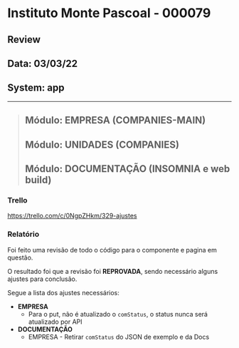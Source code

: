 # Instituto Monte Pascoal - 000079

## **Review**
## Data: 03/03/22 
## System: app

***

> ## Módulo: EMPRESA (COMPANIES-MAIN)   
> ## Módulo: UNIDADES (COMPANIES)   
> ## Módulo: DOCUMENTAÇÃO (INSOMNIA e web build)   

### Trello
https://trello.com/c/0NgpZHkm/329-ajustes  

### Relatório  
Foi feito uma revisão de todo o código para o componente e pagina em questão.  

<!-- O resultado foi que o componente foi **APROVADO** e o mesmo será movido para "Revisão Aprovada* e entrará em produção no proximo deploy.   -->

O resultado foi que a revisão foi **REPROVADA**, sendo necessário alguns ajustes para conclusão.

Segue a lista dos ajustes necessários:

- **EMPRESA**
  - Para o put, não é atualizado o `comStatus`, o status nunca será atualizado por API
- **DOCUMENTAÇÃO**
  - EMPRESA - Retirar `comStatus` do JSON de exemplo e da Docs